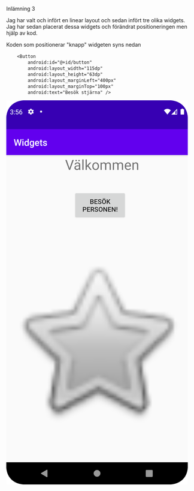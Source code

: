 
Inlämning 3

Jag har valt och infört en linear layout och sedan infört tre olika widgets. Jag har sedan placerat dessa widgets och förändrat positioneringen men hjälp av kod. 

Koden som positionerar "knapp" widgeten syns nedan

```
    <Button
        android:id="@+id/button"
        android:layout_width="115dp"
        android:layout_height="63dp"
        android:layout_marginLeft="400px"
        android:layout_marginTop="100px"
        android:text="Besök stjärna" />
```



![](screenshot_star.png)

